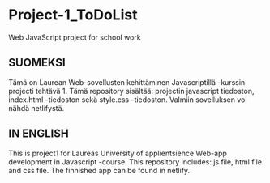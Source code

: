 # Project-1_ToDoList
Web JavaScript project for school work

SUOMEKSI
---------------------------------------------------------------------------------------
Tämä on Laurean Web-sovellusten kehittäminen Javascriptillä -kurssin projecti tehtävä 1.
	Tämä repository sisältää: projectin javascript tiedoston, index.html -tiedoston 
	sekä style.css -tiedoston. Valmiin sovelluksen voi nähdä netlifystä.


IN ENGLISH
----------------------------------------------------------------------
This is project1  for Laureas University of applientsience Web-app development in 
	Javascript -course. This repository includes: js file, html file and css 
	file. The finnished app can be found in netlify.
